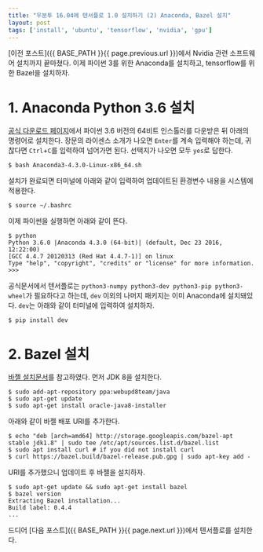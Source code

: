 ```yaml
---
title: "우분투 16.04에 텐서플로 1.0 설치하기 (2) Anaconda, Bazel 설치"
layout: post
tags: ['install', 'ubuntu', 'tensorflow', 'nvidia', 'gpu']
---
```


[이전 포스트]({{ BASE_PATH }}{{ page.previous.url }})에서 Nvidia 관련 소프트웨어 설치까지 끝마쳤다. 이제 파이썬 3를 위한 Anaconda를 설치하고, tensorflow를 위한 Bazel을 설치하자.

# 1. Anaconda Python 3.6 설치

[공식 다운로드 페이지](https://www.continuum.io/downloads)에서 파이썬 3.6 버전의 64비트 인스톨러를 다운받은 뒤 아래의 명령어로 설치한다. 장문의 라이센스 소개가 나오면 `Enter`를 계속 입력해야 하는데, 귀찮다면 `Ctrl`+`C`를 입력하여 넘어가면 된다. 선택지가 나오면 모두 `yes`로 답한다.

```terminal
$ bash Anaconda3-4.3.0-Linux-x86_64.sh
```

설치가 완료되면 터미널에 아래와 같이 입력하여 업데이트된 환경변수 내용을 시스템에 적용한다.

```terminal
$ source ~/.bashrc
```

이제 파이썬을 실행하면 아래와 같이 뜬다.

```terminal
$ python
Python 3.6.0 |Anaconda 4.3.0 (64-bit)| (default, Dec 23 2016, 12:22:00) 
[GCC 4.4.7 20120313 (Red Hat 4.4.7-1)] on linux
Type "help", "copyright", "credits" or "license" for more information.
>>>
```

공식문서에서 텐서플로는 `python3-numpy python3-dev python3-pip python3-wheel`가 필요하다고 하는데, `dev` 이외의 나머지 패키지는 이미 Anaconda에 설치돼있다. `dev`는 아래와 같이 터미널에 입력하여 설치하자.

```terminal
$ pip install dev
```


# 2. Bazel 설치

[바젤 설치문서](https://bazel.build/versions/master/docs/install.html)를 참고하였다. 먼저 JDK 8을 설치한다.

```terminal
$ sudo add-apt-repository ppa:webupd8team/java
$ sudo apt-get update
$ sudo apt-get install oracle-java8-installer
```

아래와 같이 바젤 배포 URI를 추가한다.

```terminal
$ echo "deb [arch=amd64] http://storage.googleapis.com/bazel-apt stable jdk1.8" | sudo tee /etc/apt/sources.list.d/bazel.list
$ sudo apt install curl # if you did not install curl
$ curl https://bazel.build/bazel-release.pub.gpg | sudo apt-key add -
```

URI를 추가했으니 업데이트 후 바젤을 설치하자.
```terminal
$ sudo apt-get update && sudo apt-get install bazel
$ bazel version
Extracting Bazel installation...
Build label: 0.4.4
...
```

드디어 [다음 포스트]({{ BASE_PATH }}{{ page.next.url }})에서 텐서플로를 설치한다.